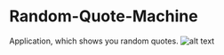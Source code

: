 # Random-Quote-Machine
Application, which shows you random quotes.
![alt text](http://i.imgur.com/PQMjrYm.png "Example")
